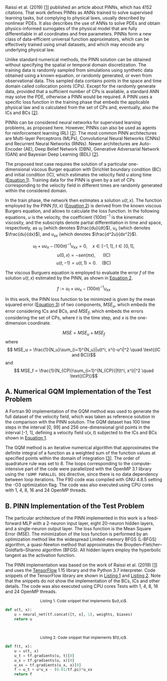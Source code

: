 Raissi et al. (2019) [[1](References.md#Raissi2019)] published an article about PINNs, which has 4152 citations. That work defines PINNs as ANNs trained to solve supervised learning tasks, but complying to physical laws, usually described by nonlinear PDEs. It also describes the use of ANNs to solve PDEs and obtain physics-informed surrogates of the physical model that are fully differentiable in all coordinates and free parameters. PINNs form a new class of data-efficient universal function approximators, which can be effectively trained using small datasets, and which may encode any underlying physical law.

Unlike standard numerical methods, the PINN solution can be obtained without specifying the spatial or temporal domain discretization. The training data is randomly sampled from simulations using synthetic data obtained using a known equation, or randomly generated, or even from observational data. This sampled data contains points in the space and time domain called collocation points (CPs). Except for the randomly generate data, provided that a sufficient number of CPs is available, a standard ANN may solve the PDE, otherwise a PINN would be required. A PINN uses a specific loss function in the training phase that embeds the applicable physical law and is calculated from the set of CPs and, eventually, also the ICs and BCs [[2](References.md#Cuomo2022)].

PINNs can be considered neural networks for supervised learning problems, as proposed here. However, PINNs can also be used as agents for reinforcement learning (RL) [[2](References.md#Cuomo2022)]. The most common PINN architectures are Multi-layer Perceptrons (MLPs), Convolutional Neural Networks (CNNs) and Recurrent Neural Networks (RNNs). Newer architectures are Auto-Encoder (AE), Deep Belief Network (DBN), Generative Adversarial Network (GAN) and Bayesian Deep Learning (BDL) [[2](References.md#Cuomo2022)]. 

The proposed test case requires the solution of a particular one-dimensional viscous Burger equation with Dirichlet boundary condition (BC) and initial condition (IC), which estimates the velocity field $u$ along time ([Equation&nbsp;1](eq:burg)). Training data for the PINN is given by a set of CPs corresponding to the velocity field in different times are randomly generated within the considered domain.
 
In the train phase, the network then estimates a solution $u(t,x)$.
The function employed by the PINN $f(t,x)$ ([Equation&nbsp;2](eq:ftx)) is derived from the known viscous Burgers equation, and allows to calculate the loss function.
In the following equations, $u$ is the velocity, the coefficient ${(100\pi)}^{-1}$ is the kinematic viscosity, and the subscripts denote partial differentiation in time and space, respectively, as
$u_t$ (which denotes $\frac{du}{dt}$),
$u_x$ (which denotes $\frac{du}{dx}$), and
$u_{xx}$ (which denotes $\frac{d^2u}{dx^2}$).

<span id='eq:burg'></span>
$$
u_t + uu_x - {(100\pi)}^{-1}u_{xx} = 0, \quad x \in [-1,1], \ t \in [0, 1],
\tag{1}
$$
$$ \nonumber u(0, x) = - sen(\pi x), \quad \ \ \text{(IC)} $$
$$ \nonumber u(t, -1) = u(t, 1) = 0. \quad \text{(BC)} $$

The viscous Burguers equation is employed to evaluate the error $f$ of the solution $u(t,x)$ estimated by the PINN, as shown in [Equation&nbsp;2](eq:ftx).

<span id='eq:ftx'></span>
$$
f := u_t + uu_x - {(100\pi)}^{-1}u_{xx}
\tag{2}
$$

In this work, the PINN loss function to be minimized is given by the mean squared error ([Equation&nbsp;3](eq:mse)) of two components, $MSE_u$, which embeds the error considering ICs and BCs, and $MSE_f$, which embeds the errors considering the set of CPs, where $t$ is the time step, and $x$ is the one-dimension coordinate. 

<span id='eq:mse'></span>
$$
MSE = MSE_u + MSE_f
\tag{3}
$$
where
$$ MSE_u = \frac{1}{N_u}\sum_{i=1}^{N_u}|u(t^i, x^i)-u^i|^2  \quad \text{(IC and BC)}$$
and
$$ MSE_f = \frac{1}{N_{CP}}\sum_{i=1}^{N_{CP}}|f(t^i, x^i)|^2  \quad \text{(CP)}$$

## A. Numerical GQM Implementation of the Test Problem

A Fortran 90 implementation of the GQM method was used to generate the full dataset of the velocity field, which was taken as reference solution in the comparison with the PINN solution.
The GQM dataset has 100 time steps in the interval [0, 99] and 256 one-dimensional grid points in the interval [-1, 1], defining a velocity field $u(x,t)$ subjected to the ICs and BCs shown in [Equation&nbsp;1](eq:burg).

The GQM method is an iterative numerical algorithm that approximates the definite integral of a function as a weighted sum of the function values at specified points within the domain of integration [[3](References.md#Burkardt2013)]. The order of quadrature rule was set to 8. The loops corresponding to the compute-intensive part of the code were parallelized with the OpenMP 3.1 library using the ```!$OMP PARALLEL DO$``` directive, since there is no data dependency between loop iterations. The F90 code was compiled with GNU 4.8.5 setting the -O3 optimization flag. The code was also executed using CPU cores with 1, 4, 8, 16 and 24 OpenMP threads.


## B. PINN Implementation of the Test Problem

The particular architecture of the PINN implemented in this work is a feed-forward MLP with a 2-neuron input layer, eight 20-neuron hidden layers, and a single-neuron output layer. The loss function is the Mean Square Error (MSE). The minimization of the loss function is performed by an optimization method like the widespread Limited-memory BFGS (L-BFGS) algorithm, a quasi-Newton method that approximates the Broyden–Fletcher–Goldfarb–Shanno algorithm (BFGS). All hidden layers employ the hyperbolic tangent as the activation function.

The PINN implementation was based on the work of Raissi et al. (2019) [[1](References.md#Raissi2019)] and uses the [TensorFlow](http://www.tensorflow.org) 1.15 library and the Python 3.7 interpreter. Code snippets of the TensorFlow library are shown in [Listing&nbsp;1](#lst:utx) and [Listing&nbsp;2](#lst:ftx). Note that the snippets do not show the implementation of the BCs, ICs and other details. The code was also executed using CPU cores Tests with 1, 4, 8, 16 and 24 OpenMP threads.

<p id="lst:utx" style="font-size:.875em;text-align:center;">
Listing 1. Code snippet that implements $u(t,x)$.
</p>

```Python
def u(t, x):
    u = neural_net(tf.concat([t, x], 1), weights, biases)
    return u
```

<br>
<p id="lst:ftx" style="font-size:.875em;text-align:center;">
Listing 2. Code snippet that implements $f(t,x)$.
</p>

```Python
def f(t, x):
    u = u(t, x)
    u_t = tf.gradients(u, t)[0]
    u_x = tf.gradients(u, x)[0]
    u_xx = tf.gradients(u_x, x)[0]
    f = u_t + u*u_x - (0.01/tf.pi)*u_xx
    return f
```
